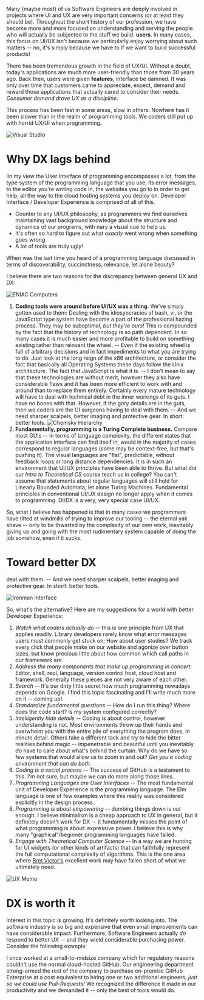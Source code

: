 <!--
.. title: Developer Experience: Fundamentally harder than UX
.. slug: developer-experience-fundamentally-harder-than-ux
.. date: 2020-02-22 23:34:01 UTC-06:00
.. tags: 
.. category: 
.. link: 
.. description: 
.. type: text
-->

Many (maybe most) of us Software Engineers are deeply involved in projects where UI and UX are very important concerns (or at least they should be). Throughout the short history of our profession, we have become more and more focused on understanding and serving the people who will actually be subjected to the stuff we build:  **users**. In many cases, this focus on UI/UX isn&#39;t because we particularly enjoy worrying about such matters -- no, it&#39;s simply because we have to if we want to build successful products!

There has been tremendous growth in the field of UX/UI. Without a doubt, today&#39;s applications are much more user-friendly than those from 30 years ago. Back then, users were given  **features**, interface be damned. It was only over time that customers came to appreciate, expect, demand and reward those applications that actually cared to consider their needs.
_Consumer demand drove UX as a discipline_.

This process has been fast in some areas, slow in others. Nowhere has it been slower than in the realm of programming tools. We coders still put up with horrid UX/UI when programming.

![Visual Studio](/images/visual_studio.png "User Experiance")

# Why DX lags behind

Iin my view the User Interface of programming encompasses a lot, from the type system of the programming language that you use, its error messages, to the editor you&#39;re writing code in, the websites you go to in order to get help, all the way to the cloud hosting systems you deploy on. Developer Interface / Developer Experience is comprised of all of this.

- Counter to any UI/UX philosophy, as programmers we find ourselves maintaining vast background knowledge about the structure and dynamics of our programs, with nary a visual cue to help us.
- It&#39;s often so hard to figure out what _exactly_ went wrong when something goes wrong.
- A lot of tools are truly ugly!

When was the last time you heard of a programming language discussed in terms of discoverability, succinctness, relevance, let alone beauty?

I believe there are two reasons for the discrepancy between general UX and DX:

![ENIAC Computers](/images/eniac1.jpg "The good old days")

1. **Coding tools were around before UI/UX was a thing**.
We&#39;ve simply gotten used to them: Dealing with the idiosyncracies of bash, vi, or the JavaScript type system have become a part of the professional hazing process.
They may be suboptimal, _but they're ours!_
This is compounded by the fact that the history of technology is so path dependent. In so many cases it is much easier and more profitable to build on something existing rather than reinvent the wheel. -- Even if the existing wheel is full of arbitrary decisions and in fact impediments to what you are trying to do. Just look at the long reign of the x86 architecture, or consider the fact that basically all Operating Systems these days follow the Unix architecture. The fact that JavaScript is what it is. -- I don&#39;t mean to say that these technologies are without merit, however they also have considerable flaws and it has been more efficient to work with and around than to replace them entirely.
Certainly every mature technology will have to deal with technical debt in the inner workings of its guts. I have no bones with that. However, if the gory details are in the guts, then we coders are the GI surgeons having to deal with them. -- And we need sharper scalpels, better imaging and protective gear. In short: better tools.
![Chomsky Hierarchy](/images/chomsky_hierarchy.png "Theoretical CS was fun")
2. **Fundamentally, programming is a Turing Complete business.**
Compare most GUIs -- in terms of language complexity, the different states that the application interface can find itself in, would in the majority of cases correspond to regular languages (some may be context-free, but that&#39;s pushing it). The visual languages are &quot;flat&quot;, predictable, without feedback loops or long distance dependencies. It is in such an environment that UI/UX principles have been able to thrive.
But what did our _Intro to Theoretical CS_ course teach us in college? You can&#39;t assume that statements about regular languages will still hold for Linearly Bounded Automata, let alone Turing Machines.
Fundamental principles in conventional UI/UX design no longer apply when it comes to programming. DI/DX is a very, very special case UI/UX.

So, what I believe has happened is that in many cases we programmers have tilted at windmills of trying to improve our tooling -- the eternal yak shave -- only to be thwarted by the complexity of our own work, inevitably giving up and going with the most rudimentary system capable of doing the job somehow, even if it sucks.

# Toward better DX

deal with them. -- And we need sharper scalpels, better imaging and protective gear. In short: better tools.

![Ironman interface](/images/futuristic_interface.jpeg "This could be us but you coding")


So, what&#39;s the alternative? Here are my suggestions for a world with better Developer Experience:

1. _Watch what coders actually do_ -- this is one principle from UX that applies readily. Library developers rarely know what error messages users most commonly get stuck on; How about user studies? We track every click that people make on our website and agonize over button sizes, but know precious little about how common which call paths in our framework are.
2. _Address the many components that make up programming in concert_: Editor, shell, repl, language, version control host, cloud host and framework. Generally these pieces are not very aware of each other.
3. _Search_ -- It&#39;s our dirty little secret how much programming nowadays depends on Google. I find this topic fascinating and I&#39;ll write much more on it -- coming up!
4. _Standardize fundamental questions_ -- How do I run this thing? Where does the code start? Is my system configured correctly?
5. _Intelligently hide details_ -- Coding is about control, however understanding is not. Most environments throw up their hands and overwhelm you with the entire pile of everything the program does, in minute detail. Others take a different tack and try to hide the bitter realities behind magic -- impenetrable and beautiful until you inevitably _do_ have to care about what's behind the curtain. Why do we have so few systems that would allow us to zoom in and out? _Get you a coding environment that can do both_.
6. _Coding is a social process_ -- The success of GitHub is a testament to this. I'm not sure, but maybe we can do more along those lines.
7. _Programming Languages are User Interfaces_ -- The most fundamental unit of Developer Experience is the programming language. The Elm language is one of few examples where this reality was considered explicitly in the design process.
8. _Programming is about empowering_ -- dumbing things down is _not_ enough. I believe minimalism is a cheap approach to UX in general, but it definitely doesn&#39;t work for DX -- it fundamentally misses the point of what programming is about: expressive power. I believe this is why many &quot;graphical&quot;/beginner programming languages have failed.
9. _Engage with Theoretical Computer Science_ -- In a way we are hunting for UI widgets (or other kinds of artifacts) that can faithfully represent the full computational complexity of algorithms. This is the one area where [Bret Victor&#39;s](http://worrydream.com/) excellent work may have fallen short of what we ultimately need.


![UX Meme](/images/why-ux-research-is-important.png "Just ship it!")

# DX is worth it

Interest in this topic is growing. It&#39;s definitely worth looking into. The software industry is so big and expensive that even small improvements can have considerable impact. Furthermore, Software Engineers actually _do_  respond to better UX -- and they wield considerable purchasing power. Consider the following example:

I once worked at a small-to-midsize company which for regulatory reasons couldn&#39;t use the normal cloud-hosted GitHub. Our engineering department strong-armed the rest of the company to purchase on-premise GitHub Enterprise at a cost equivalent to hiring one or two additional engineers, _just so we could use Pull-Requests!_ We recognized the difference it made in our productivity and we demanded it -- only the best of tools would do.